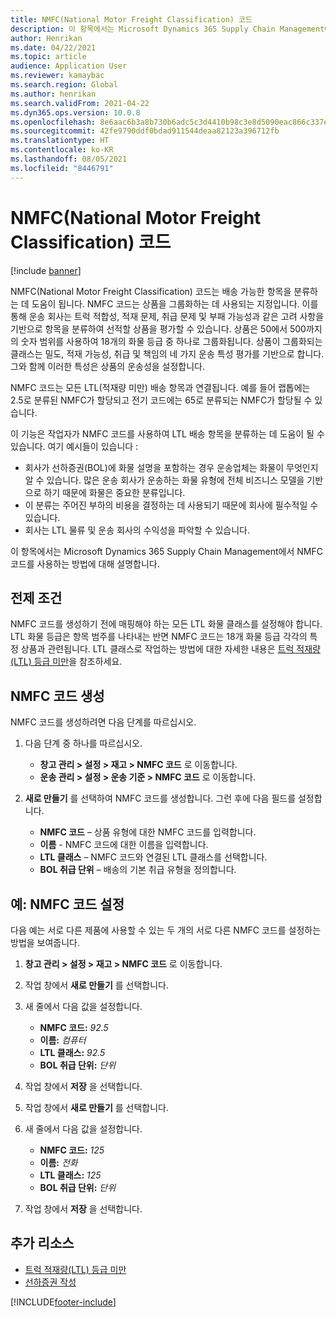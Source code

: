 ```yaml
---
title: NMFC(National Motor Freight Classification) 코드
description: 이 항목에서는 Microsoft Dynamics 365 Supply Chain Management에서 NMFC(National Motor Freight Classification) 코드를 사용하는 방법에 대해 설명합니다.
author: Henrikan
ms.date: 04/22/2021
ms.topic: article
audience: Application User
ms.reviewer: kamaybac
ms.search.region: Global
ms.author: henrikan
ms.search.validFrom: 2021-04-22
ms.dyn365.ops.version: 10.0.8
ms.openlocfilehash: 8e6aac6b3a8b730b6adc5c3d4410b98c3e8d5090eac866c337ed1d03409ba765
ms.sourcegitcommit: 42fe9790ddf0bdad911544deaa82123a396712fb
ms.translationtype: HT
ms.contentlocale: ko-KR
ms.lasthandoff: 08/05/2021
ms.locfileid: "8446791"
---
```

# <a name="national-motor-freight-classification-nmfc-codes"></a>NMFC(National Motor Freight Classification) 코드

[!include [banner](../includes/banner.md)]

NMFC(National Motor Freight Classification) 코드는 배송 가능한 항목을 분류하는 데 도움이 됩니다. NMFC 코드는 상품을 그룹화하는 데 사용되는 지정입니다. 이를 통해 운송 회사는 트럭 적합성, 적재 문제, 취급 문제 및 부패 가능성과 같은 고려 사항을 기반으로 항목을 분류하여 선적할 상품을 평가할 수 있습니다. 상품은 50에서 500까지의 숫자 범위를 사용하여 18개의 화물 등급 중 하나로 그룹화됩니다. 상품이 그룹화되는 클래스는 밀도, 적재 가능성, 취급 및 책임의 네 가지 운송 특성 평가를 기반으로 합니다. 그와 함께 이러한 특성은 상품의 운송성을 설정합니다.

NMFC 코드는 모든 LTL(적재량 미만) 배송 항목과 연결됩니다. 예를 들어 랩톱에는 2.5로 분류된 NMFC가 할당되고 전기 코드에는 65로 분류되는 NMFC가 할당될 수 있습니다.

이 기능은 작업자가 NMFC 코드를 사용하여 LTL 배송 항목을 분류하는 데 도움이 될 수 있습니다. 여기 예시들이 있습니다 :

- 회사가 선하증권(BOL)에 화물 설명을 포함하는 경우 운송업체는 화물이 무엇인지 알 수 있습니다. 많은 운송 회사가 운송하는 화물 유형에 전체 비즈니스 모델을 기반으로 하기 때문에 화물은 중요한 분류입니다.
- 이 분류는 주어진 부하의 비용을 결정하는 데 사용되기 때문에 회사에 필수적일 수 있습니다.
- 회사는 LTL 물류 및 운송 회사의 수익성을 파악할 수 있습니다.

이 항목에서는 Microsoft Dynamics 365 Supply Chain Management에서 NMFC 코드를 사용하는 방법에 대해 설명합니다.

## <a name="prerequisites"></a>전제 조건

NMFC 코드를 생성하기 전에 매핑해야 하는 모든 LTL 화물 클래스를 설정해야 합니다. LTL 화물 등급은 항목 범주를 나타내는 반면 NMFC 코드는 18개 화물 등급 각각의 특정 상품과 관련됩니다. LTL 클래스로 작업하는 방법에 대한 자세한 내용은 [트럭 적재량(LTL) 등급 미만](ltl-class.md)을 참조하세요.

## <a name="create-an-nmfc-code"></a>NMFC 코드 생성

NMFC 코드를 생성하려면 다음 단계를 따르십시오.

1. 다음 단계 중 하나를 따르십시오.

    - **창고 관리 \> 설정 \> 재고 \> NMFC 코드** 로 이동합니다.
    - **운송 관리 \> 설정 \> 운송 기준 \> NMFC 코드** 로 이동합니다.

1. **새로 만들기** 를 선택하여 NMFC 코드를 생성합니다. 그런 후에 다음 필드를 설정합니다.

    - **NMFC 코드** – 상품 유형에 대한 NMFC 코드를 입력합니다.
    - **이름** - NMFC 코드에 대한 이름을 입력합니다.
    - **LTL 클래스** – NMFC 코드와 연결된 LTL 클래스를 선택합니다.
    - **BOL 취급 단위** – 배송의 기본 취급 유형을 정의합니다.

## <a name="example-set-up-nmfc-codes"></a>예: NMFC 코드 설정

다음 예는 서로 다른 제품에 사용할 수 있는 두 개의 서로 다른 NMFC 코드를 설정하는 방법을 보여줍니다.

1. **창고 관리 \> 설정 \> 재고 \> NMFC 코드** 로 이동합니다.
1. 작업 창에서 **새로 만들기** 를 선택합니다.
1. 새 줄에서 다음 값을 설정합니다.

    - **NMFC 코드:** *92.5*
    - **이름:** *컴퓨터*
    - **LTL 클래스:** *92.5*
    - **BOL 취급 단위:** *단위*

1. 작업 창에서 **저장** 을 선택합니다.
1. 작업 창에서 **새로 만들기** 를 선택합니다.
1. 새 줄에서 다음 값을 설정합니다.

    - **NMFC 코드:** *125*
    - **이름:** *전화*
    - **LTL 클래스:** *125*
    - **BOL 취급 단위:** *단위*

1. 작업 창에서 **저장** 을 선택합니다.

## <a name="additional-resources"></a>추가 리소스

- [트럭 적재량(LTL) 등급 미만](ltl-class.md)
- [선하증권 작성](create-bill-of-lading.md)

[!INCLUDE[footer-include](../../includes/footer-banner.md)]
